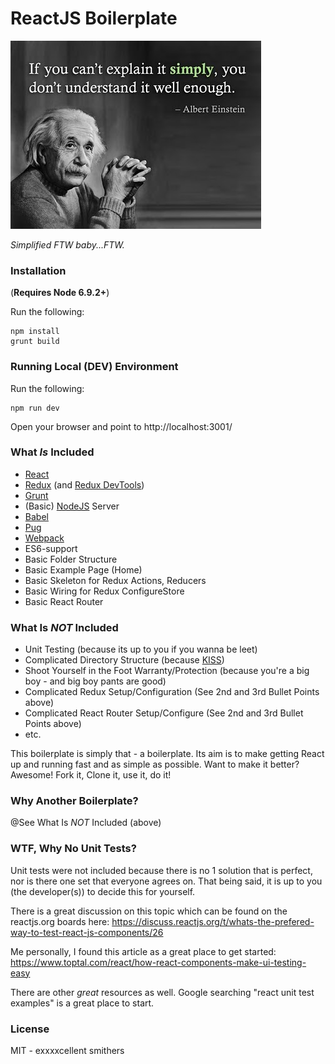 # ReactJS Boilerplate
![KISS](kiss.jpg?raw=true "KISS")

*Simplified FTW baby...FTW.*

### Installation
(**Requires Node 6.9.2+**)

Run the following:
```
npm install
grunt build
```

### Running Local (DEV) Environment
Run the following:
```
npm run dev
```
Open your browser and point to http://localhost:3001/

### What *Is* Included
* [React](https://github.com/facebook/react.git)
* [Redux](https://github.com/reactjs/redux.git) (and [Redux DevTools](https://github.com/gaearon/redux-devtools.git))
* [Grunt](https://github.com/gruntjs/grunt.git)
* (Basic) [NodeJS](https://nodejs.org/en/) Server
* [Babel](https://github.com/babel/babel)
* [Pug](https://github.com/pugjs/pug.git)
* [Webpack](https://github.com/webpack/webpack.git)
* ES6-support
* Basic Folder Structure
* Basic Example Page (Home)
* Basic Skeleton for Redux Actions, Reducers
* Basic Wiring for Redux ConfigureStore
* Basic React Router

### What Is *NOT* Included
* Unit Testing (because its up to you if you wanna be leet)
* Complicated Directory Structure (because [KISS](https://en.wikipedia.org/wiki/KISS_principle))
* Shoot Yourself in the Foot Warranty/Protection (because you're a big boy - and big boy pants are good)
* Complicated Redux Setup/Configuration (See 2nd and 3rd Bullet Points above)
* Complicated React Router Setup/Configure (See 2nd and 3rd Bullet Points above)
* etc.

This boilerplate is simply that - a boilerplate.  Its aim is to make getting React up and running fast and as simple as possible.  Want to make it better?  Awesome!  Fork it, Clone it, use it, do it!

### Why Another Boilerplate?
@See What Is *NOT* Included (above)

### WTF, Why No Unit Tests?
Unit tests were not included because there is no 1 solution that is perfect, nor is there one set that everyone agrees on.  That being said, it is up to you (the developer(s)) to decide this for yourself.

There is a great discussion on this topic which can be found on the reactjs.org boards here: https://discuss.reactjs.org/t/whats-the-prefered-way-to-test-react-js-components/26

Me personally, I found this article as a great place to get started: https://www.toptal.com/react/how-react-components-make-ui-testing-easy

There are other _great_ resources as well.  Google searching "react unit test examples" is a great place to start.


### License
MIT - exxxxcellent smithers
